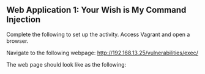 ## Web Application 1: Your Wish is My Command Injection
Complete the following to set up the activity.
Access Vagrant and open a browser.

Navigate to the following webpage: http://192.168.13.25/vulnerabilities/exec/

The web page should look like as the following:
